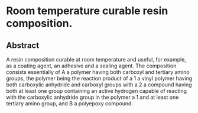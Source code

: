 # Room temperature curable resin composition.

## Abstract
A resin composition curable at room temperature and useful, for example, as a coating agent, an adhesive and a sealing agent. The composition consists essentially of A a polymer having both carboxyl and tertiary amino groups, the polymer being the reaction product of a 1 a vinyl polymer having both carboxylic anhydride and carboxyl groups with a 2 a compound having both at least one group containing an active hydrogen capable of reacting with the carboxylic anhydride group in the polymer a 1 and at least one tertiary amino group, and B a polyepoxy compound.